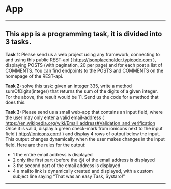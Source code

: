 # App

---

## This app is a programming task, it is divided into 3 tasks.

  **Task 1:** 
  Please send us a web project using any framework, 
  connecting to and using this public REST-api ( https://jsonplaceholder.typicode.com ), 
  displaying POSTS (with pagination, 20 per page) and for each post a list of COMMENTS. 
  You can find endpoints to the POSTS and COMMENTS on the homepage of the REST-api.


 **Task 2:** 
   solve this task: given an integer 335, write a method
   sumOfDigits(integer) that returns the sum of the digits of a given integer. 
   For the above, the result would be 11. Send us the code for a method that does this.


  **Task 3:**
    Please send us a small web-app that contains an input field, where the user may only enter a valid email-address ( https://en.wikipedia.org/wiki/Email_address#Validation_and_verification
    Once it is valid, display a green check-mark from ionicons next to the input field ( http://ionicons.com/ ) and display 4 rows of output below the input. This output changes dynamically when the user makes changes in the input field.
    Here are the rules for the output:
  - 1 the entire email address is displayed
  - 2 only the first part (before the @) of the email address is displayed
  - 3 the second part of the email address is displayed
  - 4 a mailto link is dynamically created and displayed, with a custom subject line saying “That was an easy Task, Systaro!"

---
